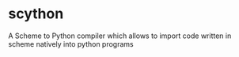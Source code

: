 # scython
A Scheme to Python compiler which allows to import code written in scheme natively into python programs